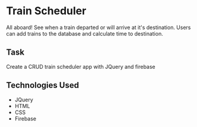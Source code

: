# Train Scheduler
All aboard! See when a train departed or will arrive at it's destination. Users can add trains to the database and calculate time to destination.

## Task 
Create a CRUD train scheduler app with JQuery and firebase 


## Technologies Used
* JQuery
* HTML
* CSS
* Firebase


